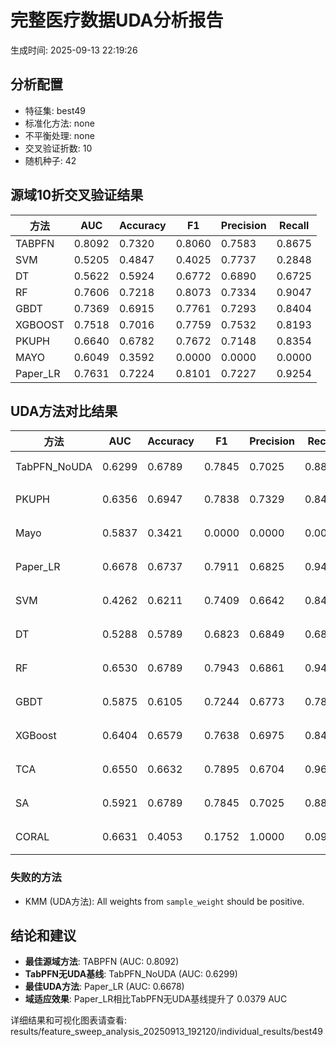 # 完整医疗数据UDA分析报告

生成时间: 2025-09-13 22:19:26

## 分析配置

- 特征集: best49
- 标准化方法: none
- 不平衡处理: none
- 交叉验证折数: 10
- 随机种子: 42

## 源域10折交叉验证结果

| 方法 | AUC | Accuracy | F1 | Precision | Recall |
|------|-----|----------|----|-----------| -------|
| TABPFN | 0.8092 | 0.7320 | 0.8060 | 0.7583 | 0.8675 |
| SVM | 0.5205 | 0.4847 | 0.4025 | 0.7737 | 0.2848 |
| DT | 0.5622 | 0.5924 | 0.6772 | 0.6890 | 0.6725 |
| RF | 0.7606 | 0.7218 | 0.8073 | 0.7334 | 0.9047 |
| GBDT | 0.7369 | 0.6915 | 0.7761 | 0.7293 | 0.8404 |
| XGBOOST | 0.7518 | 0.7016 | 0.7759 | 0.7532 | 0.8193 |
| PKUPH | 0.6640 | 0.6782 | 0.7672 | 0.7148 | 0.8354 |
| MAYO | 0.6049 | 0.3592 | 0.0000 | 0.0000 | 0.0000 |
| Paper_LR | 0.7631 | 0.7224 | 0.8101 | 0.7227 | 0.9254 |

## UDA方法对比结果

| 方法 | AUC | Accuracy | F1 | Precision | Recall | 类型 |
|------|-----|----------|----|-----------| -------|------|
| TabPFN_NoUDA | 0.6299 | 0.6789 | 0.7845 | 0.7025 | 0.8880 | TabPFN基线 |
| PKUPH | 0.6356 | 0.6947 | 0.7838 | 0.7329 | 0.8474 | 传统基线 |
| Mayo | 0.5837 | 0.3421 | 0.0000 | 0.0000 | 0.0000 | 传统基线 |
| Paper_LR | 0.6678 | 0.6737 | 0.7911 | 0.6825 | 0.9429 | 传统基线 |
| SVM | 0.4262 | 0.6211 | 0.7409 | 0.6642 | 0.8474 | 机器学习基线 |
| DT | 0.5288 | 0.5789 | 0.6823 | 0.6849 | 0.6885 | 机器学习基线 |
| RF | 0.6530 | 0.6789 | 0.7943 | 0.6861 | 0.9436 | 机器学习基线 |
| GBDT | 0.5875 | 0.6105 | 0.7244 | 0.6773 | 0.7840 | 机器学习基线 |
| XGBoost | 0.6404 | 0.6579 | 0.7638 | 0.6975 | 0.8474 | 机器学习基线 |
| TCA | 0.6550 | 0.6632 | 0.7895 | 0.6704 | 0.9600 | UDA方法 |
| SA | 0.5921 | 0.6789 | 0.7845 | 0.7025 | 0.8880 | UDA方法 |
| CORAL | 0.6631 | 0.4053 | 0.1752 | 1.0000 | 0.0960 | UDA方法 |

### 失败的方法

- KMM (UDA方法): All weights from `sample_weight` should be positive.

## 结论和建议

- **最佳源域方法**: TABPFN (AUC: 0.8092)
- **TabPFN无UDA基线**: TabPFN_NoUDA (AUC: 0.6299)
- **最佳UDA方法**: Paper_LR (AUC: 0.6678)
- **域适应效果**: Paper_LR相比TabPFN无UDA基线提升了 0.0379 AUC

详细结果和可视化图表请查看: results/feature_sweep_analysis_20250913_192120/individual_results/best49